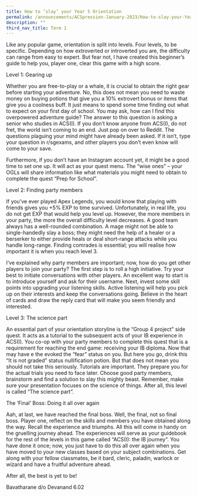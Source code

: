 ```yaml
---
title: How to ‘slay’ your Year 5 Orientation
permalink: /announcements/ACSpression-January-2023/How-to-slay-your-Year-5-Orientation/
description: ""
third_nav_title: Term 1
---
```

Like any popular game, orientation is split into levels. Four levels, to be specific. Depending on how extroverted or introverted you are, the difficulty can range from easy to expert. But fear not, I have created this beginner’s guide to help you, player one, clear this game with a high score.

Level 1: Gearing up

Whether you are free-to-play or a whale, it is crucial to obtain the right gear before starting your adventure. No, this does not mean you need to waste money on buying potions that give you a 10% extrovert bonus or items that give you a coolness buff. It just means to spend some time finding out what to expect on your first day of school. You may ask, how can I find this overpowered adventure guide? The answer to this question is asking a senior who studies in ACS(I). If you don’t know anyone from ACS(I), do not fret, the world isn’t coming to an end. Just pop on over to Reddit. The questions plaguing your mind might have already been asked. If it isn’t, type your question in r/sgexams, and other players you don’t even know will come to your save.

Furthermore, if you don’t have an Instagram account yet, it might be a good time to set one up. It will act as your quest menu. The “wise ones” – your OGLs will share information like what materials you might need to obtain to complete the quest “Prep for School”.

Level 2: Finding party members

If you’ve ever played Apex Legends, you would know that playing with friends gives you +5% EXP to time survived. Unfortunately, in real life, you do not get EXP that would help you level up. However, the more members in your party, the more the overall difficulty level decreases. A good team always has a well-rounded combination. A mage might not be able to single-handedly slay a boss; they might need the help of a healer or a berserker to either provide heals or deal short-range attacks while you handle long-range. Finding comrades is essential; you will realise how important it is when you reach level 3.

I’ve explained why party members are important; now, how do you get other players to join your party? The first step is to roll a high initiative. Try your best to initiate conversations with other players. An excellent way to start is to introduce yourself and ask for their username. Next, invest some skill points into upgrading your listening skills. Active listening will help you pick up on their interests and keep the conversations going. Believe in the heart of cards and draw the reply card that will make you seem friendly and interested.

Level 3: The science part

An essential part of your orientation storyline is the “Group 4 project” side quest. It acts as a tutorial to the subsequent acts of your IB experience in ACS(I). You co-op with your party members to complete this quest that is a requirement for reaching the end game: receiving your IB diploma. Now that may have e the evoked the “fear” status on you. But here you go, drink this “It is not graded” status nullification potion. But that does not mean you should not take this seriously. Tutorials are important. They prepare you for the actual trials you need to face later. Choose good party members, brainstorm and find a solution to slay this mighty beast. Remember, make sure your presentation focuses on the science of things. After all, this level is called “The science part”.

The ‘Final’ Boss: Doing it all over again

Aah, at last, we have reached the final boss. Well, the final, not so final boss. Player one, reflect on the skills and members you have obtained along the way. Recall the experience and triumphs. All this will come in handy on the gruelling journey ahead. The experiences will serve as your guidebook for the rest of the levels in this game called “ACS(I): the IB journey”. You have done it once; now, you just have to do this all over again when you have moved to your new classes based on your subject combinations. Get along with your fellow classmates, be it bard, cleric, paladin, warlock or wizard and have a fruitful adventure ahead.

After all, the best is yet to be!

Bavatharane d/o Devanand 6.02